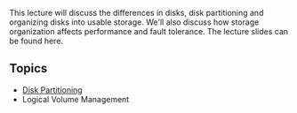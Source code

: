 This lecture will discuss the differences in disks, disk partitioning and organizing disks into usable storage. We'll also discuss how storage organization affects performance and fault tolerance.
The lecture slides can be found here.

## Topics 

  * [Disk Partitioning](disk_partitioning)
  * Logical Volume Management


